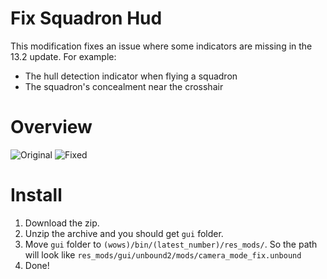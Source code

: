 # Fix Squadron Hud
This modification fixes an issue where some indicators are missing in the 13.2 update.
For example:
- The hull detection indicator when flying a squadron
- The squadron's concealment near the crosshair

# Overview
![Original](https://github.com/AndrewTaro/FixSquadronHud/assets/36262823/373fef51-5c06-47d0-b427-381c6af92ee8)
![Fixed](https://github.com/AndrewTaro/FixSquadronHud/assets/36262823/16054dc8-7811-441a-9516-0408bca7ed45)

# Install
1. Download the zip.
2. Unzip the archive and you should get `gui` folder.
3. Move `gui` folder to `(wows)/bin/(latest_number)/res_mods/`. So the path will look like `res_mods/gui/unbound2/mods/camera_mode_fix.unbound`
4. Done!
